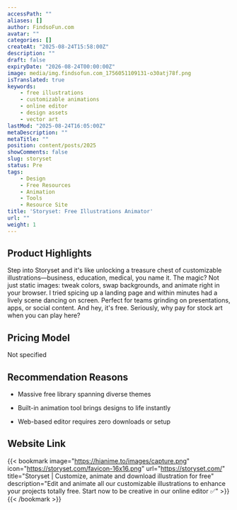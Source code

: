 ```yaml
---
accessPath: ""
aliases: []
author: FindsoFun.com
avatar: ""
categories: []
createAt: "2025-08-24T15:58:00Z"
description: ""
draft: false
expiryDate: "2026-08-24T00:00:00Z"
image: media/img.findsofun.com_1756051109131-o30atj78f.png
isTranslated: true
keywords:
    - free illustrations
    - customizable animations
    - online editor
    - design assets
    - vector art
lastMod: "2025-08-24T16:05:00Z"
metaDescription: ""
metaTitle: ""
position: content/posts/2025
showComments: false
slug: storyset
status: Pre
tags:
    - Design
    - Free Resources
    - Animation
    - Tools
    - Resource Site
title: 'Storyset: Free Illustrations Animator'
url: ""
weight: 1
---
```

## Product Highlights
Step into Storyset and it's like unlocking a treasure chest of customizable illustrations—business, education, medical, you name it. The magic? Not just static images: tweak colors, swap backgrounds, and animate right in your browser. I tried spicing up a landing page and within minutes had a lively scene dancing on screen. Perfect for teams grinding on presentations, apps, or social content. And hey, it's free. Seriously, why pay for stock art when you can play here?

## Pricing Model
<!--more-->Not specified

## Recommendation Reasons
- Massive free library spanning diverse themes

- Built-in animation tool brings designs to life instantly

- Web-based editor requires zero downloads or setup

## Website Link
{{< bookmark image="https://hianime.to/images/capture.png" icon="https://storyset.com/favicon-16x16.png" url="https://storyset.com/" title="Storyset | Customize, animate and download illustration for free" description="Edit and animate all our customizable illustrations to enhance your projects totally free. Start now to be creative in our online editor ✅" >}}
{{< /bookmark >}}

